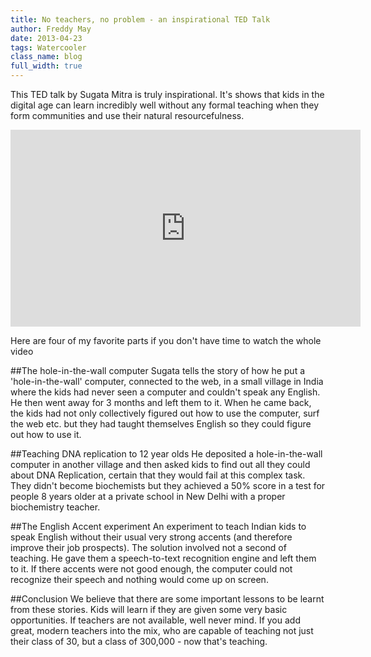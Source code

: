 ```yaml
---
title: No teachers, no problem - an inspirational TED Talk
author: Freddy May
date: 2013-04-23
tags: Watercooler
class_name: blog
full_width: true
---
```


This TED talk by Sugata Mitra is truly inspirational. It's shows that kids in the digital age can learn incredibly well without any formal teaching when they form communities and use their natural resourcefulness.

<iframe src="http://embed.ted.com/talks/sugata_mitra_build_a_school_in_the_cloud.html" width="560" height="315" frameborder="0" scrolling="no" webkitAllowFullScreen mozallowfullscreen allowFullScreen></iframe>

Here are four of my favorite parts if you don't have time to watch the whole video

##The hole-in-the-wall computer
Sugata tells the story of how he put a 'hole-in-the-wall' computer, connected to the web, in a small village in India where the kids had never seen a computer and couldn't speak any English. He then went away for 3 months and left them to it. When he came back, the kids had not only collectively figured out how to use the computer, surf the web etc. but they had taught themselves English so they could figure out how to use it.

##Teaching DNA replication to 12 year olds
He deposited a hole-in-the-wall computer in another village and then asked kids to find out all they could about DNA Replication, certain that they would fail at this complex task. They didn't become biochemists but they achieved a 50% score in a test for people 8 years older at a private school in New Delhi with a proper biochemistry teacher.

##The English Accent experiment
An experiment to teach Indian kids to speak English without their usual very strong accents (and therefore improve their job prospects). The solution involved not a second of teaching. He gave them a speech-to-text recognition engine and left them to it. If there accents were not good enough, the computer could not recognize their speech and nothing would come up on screen.

##Conclusion
We believe that there are some important lessons to be learnt from these stories. Kids will learn if they are given some very basic opportunities. If teachers are not available, well never mind. If you add great, modern teachers into the mix, who are capable of teaching not just their class of 30, but a class of 300,000 - now that's teaching.
